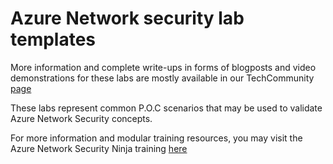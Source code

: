 # Azure Network security lab templates  

More information and complete write-ups in forms of blogposts and video demonstrations for these labs are mostly available in our TechCommunity [page](aka.ms/aznetsecblog) 

These labs represent common P.O.C scenarios that may be used to validate Azure Network Security concepts. 

For more information and modular training resources, you may visit the Azure Network Security Ninja training [here](aka.ms/AzNetSecNinja)
